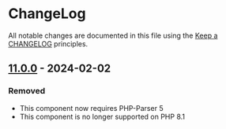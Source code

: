 # ChangeLog

All notable changes are documented in this file using the [Keep a CHANGELOG](http://keepachangelog.com/) principles.

## [11.0.0] - 2024-02-02

### Removed

* This component now requires PHP-Parser 5
* This component is no longer supported on PHP 8.1

[11.0.0]: https://github.com/sebastianbergmann/php-code-coverage/compare/10.1...main
